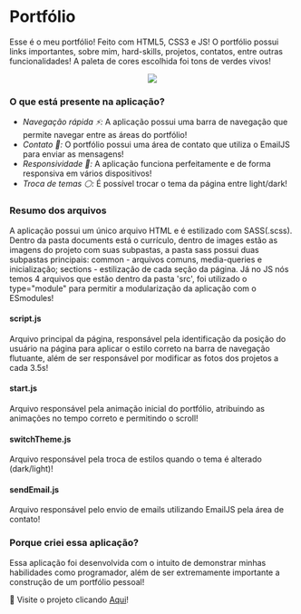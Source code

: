 # Portfólio
Esse é o meu portfólio! Feito com HTML5, CSS3 e JS! O portfólio possui links importantes, sobre mim, hard-skills, projetos, contatos, entre outras funcionalidades! A paleta de cores escolhida foi tons de verdes vivos!

<p align="center">
<img src="https://github.com/Arthur-Candeia/portfolio/blob/master/images/imgToReadme.png" >
</p>

### O que está presente na aplicação?
 - _Navegação rápida ⚡:_ A aplicação possui uma barra de navegação que permite navegar entre as áreas do portfólio!
 - _Contato 📃:_ O portfólio possui uma área de contato que utiliza o EmailJS para enviar as mensagens!
 - _Responsividade 📱:_ A aplicação funciona perfeitamente e de forma responsiva em vários dispositivos!
 - _Troca de temas ⚪:_ É possível trocar o tema da página entre light/dark!

### Resumo dos arquivos
A aplicação possui um único arquivo HTML e é estilizado com SASS(.scss). Dentro da pasta documents está o currículo, dentro de images estão as imagens do projeto com suas subpastas, a pasta sass possui duas subpastas principais: common - arquivos comuns, media-queries e inicialização; sections - estilização de cada seção da página. Já no JS nós temos 4 arquivos que estão dentro da pasta 'src', foi utilizado o type="module" para permitir a modularização da aplicação com o ESmodules!

#### script.js
Arquivo principal da página, responsável pela identificação da posição do usuário na página para aplicar o estilo correto na barra de navegação flutuante, além de ser responsável por modificar as fotos dos projetos a cada 3.5s!

#### start.js
Arquivo responsável pela animação inicial do portfólio, atribuindo as animações no tempo correto e permitindo o scroll!

#### switchTheme.js
Arquivo responsável pela troca de estilos quando o tema é alterado (dark/light)!

#### sendEmail.js
Arquivo responsável pelo envio de emails utilizando EmailJS pela área de contato!

### Porque criei essa aplicação?
Essa aplicação foi desenvolvida com o intuito de demonstrar minhas habilidades como programador, além de ser extremamente importante a construção de um portfólio pessoal!

📄 Visite o projeto clicando [Aqui](https://portfolio-arthur-candeia.vercel.app/)!